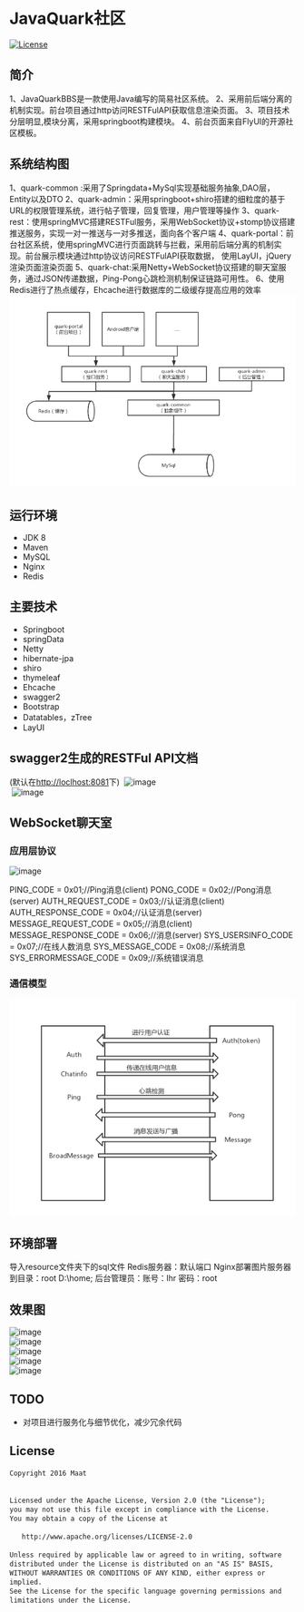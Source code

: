 # JavaQuark社区

 [![License](https://img.shields.io/badge/license-Apache%202-4EB1BA.svg)](https://www.apache.org/licenses/LICENSE-2.0.html)

## 简介

 1、JavaQuarkBBS是一款使用Java编写的简易社区系统。
 2、采用前后端分离的机制实现。前台项目通过http访问RESTFulAPI获取信息渲染页面。
 3、项目技术分层明显,模块分离，采用springboot构建模块。
 4、前台页面来自FlyUI的开源社区模板。

## 系统结构图

 1、quark-common :采用了Springdata+MySql实现基础服务抽象,DAO层，Entity以及DTO
 2、quark-admin：采用springboot+shiro搭建的细粒度的基于URL的权限管理系统，进行帖子管理，回复管理，用户管理等操作
 3、quark-rest：使用springMVC搭建RESTFul服务，采用WebSocket协议+stomp协议搭建推送服务，实现一对一推送与一对多推送，面向各个客户端
 4、quark-portal：前台社区系统，使用springMVC进行页面跳转与拦截，采用前后端分离的机制实现。前台展示模块通过http协议访问RESTFulAPI获取数据，
 使用LayUI，jQuery渲染页面渲染页面
 5、quark-chat:采用Netty+WebSocket协议搭建的聊天室服务，通过JSON传递数据，Ping-Pong心跳检测机制保证链路可用性。
 6、使用Redis进行了热点缓存，Ehcache进行数据库的二级缓存提高应用的效率
 ![image](./resource/images/systemv2.png)  <br>

## 运行环境

- JDK 8
- Maven
- MySQL
- Nginx
- Redis

## 主要技术

- Springboot
- springData
- Netty
- hibernate-jpa
- shiro
- thymeleaf
- Ehcache
- swagger2
- Bootstrap
- Datatables，zTree
- LayUI

## swagger2生成的RESTFul API文档

(默认在<http://loclhost:8081>下)
 ![image](./resource/images/quark_rest_1.JPG)  <br>
 ![image](./resource/images/quark_rest_2.JPG)  <br>

## WebSocket聊天室

### 应用层协议

![image](./resource/images/quark_chat_protocol.JPG)

  PING_CODE = 0x01;//Ping消息(client)
  PONG_CODE = 0x02;//Pong消息(server)
  AUTH_REQUEST_CODE = 0x03;//认证消息(client)
  AUTH_RESPONSE_CODE = 0x04;//认证消息(server)
  MESSAGE_REQUEST_CODE = 0x05;//消息(client)
  MESSAGE_RESPONSE_CODE = 0x06;//消息(server)
  SYS_USERSINFO_CODE = 0x07;//在线人数消息
  SYS_MESSAGE_CODE = 0x08;//系统消息
  SYS_ERRORMESSAGE_CODE = 0x09;//系统错误消息

### 通信模型

![image](./resource/images/quark_chat_message.png)

## 环境部署

 导入resource文件夹下的sql文件
 Redis服务器：默认端口
 Nginx部署图片服务器到目录：root   D:\home;
 后台管理员：账号：lhr 密码：root

## 效果图

![image](./resource/images/quark_portal_1.JPG)  
![image](./resource/images/quark_portal_4.JPG)  
![image](./resource/images/quark_portal_5.JPG)  
![image](./resource/images/quark_admin_1.JPG)  
![image](./resource/images/quark_chat.JPG)  

## TODO

- 对项目进行服务化与细节优化，减少冗余代码

## License

    Copyright 2016 Maat


    Licensed under the Apache License, Version 2.0 (the "License");
    you may not use this file except in compliance with the License.
    You may obtain a copy of the License at

       http://www.apache.org/licenses/LICENSE-2.0

    Unless required by applicable law or agreed to in writing, software
    distributed under the License is distributed on an "AS IS" BASIS,
    WITHOUT WARRANTIES OR CONDITIONS OF ANY KIND, either express or implied.
    See the License for the specific language governing permissions and
    limitations under the License.
